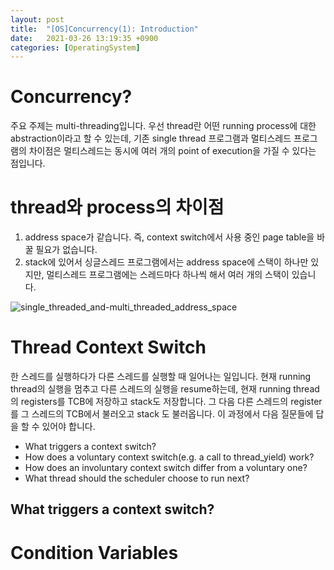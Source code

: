 ```yaml
---
layout: post
title:  "[OS]Concurrency(1): Introduction"
date:   2021-03-26 13:19:35 +0900
categories: [OperatingSystem]
---
```


# Concurrency?
주요 주제는 multi-threading입니다. 우선 thread란 어떤 running process에 대한 abstraction이라고 할 수 있는데, 기존 single thread 프로그램과 멀티스레드 프로그램의 차이점은 멀티스레드는 동시에 여러 개의 point of execution을 가질 수 있다는 점입니다. 


# thread와 process의 차이점
1. address space가 같습니다. 즉, context switch에서 사용 중인 page table을 바꿀 필요가 없습니다. 
2. stack에 있어서 싱글스레드 프로그램에서는 address space에 스택이 하나만 있지만, 멀티스레드 프로그램에는 스레드마다 하나씩 해서 여러 개의 스택이 있습니다.

![single_threaded_and-multi_threaded_address_space](../../images/OS/single_threaded_and-multi_threaded_address_space.png
)


# Thread Context Switch
한 스레드를 실행하다가 다른 스레드를 실행할 때 일어나는 일입니다. 현재 running thread의 실행을 멈추고 다른 스레드의 실행을 resume하는데, 현재 running thread의 registers를 TCB에 저장하고 stack도 저장합니다. 그 다음 다른 스레드의 register를 그 스레드의 TCB에서 불러오고 stack 도 불러옵니다. 이 과정에서 다음 질문들에 답을 할 수 있어야 합니다. 
- What triggers a context switch?
- How does a voluntary context switch(e.g. a call to thread_yield) work?
- How does an involuntary context switch differ from a voluntary one?
- What thread should the scheduler choose to run next?

## What triggers a context switch?


# Condition Variables
